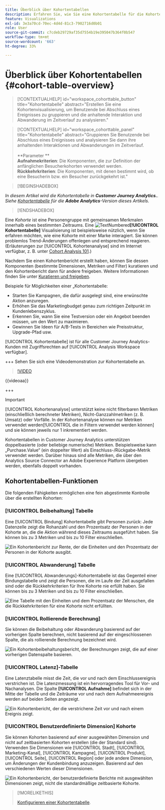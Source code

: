 ```yaml
---
title: Überblick über Kohortentabellen
description: Erfahren Sie, wie Sie eine Kohortentabelle für die Kohortenanalyse in Analysis Workspace verwenden.
feature: Visualizations
exl-id: 3e3a70cd-70ec-4d4d-81c3-7902716d0b01
role: User
source-git-commit: c7cdeb29729af35d7554b19e395047b364f0b547
workflow-type: tm+mt
source-wordcount: '663'
ht-degree: 33%

---
```


# Überblick über Kohortentabellen {#cohort-table-overview}

<!-- markdownlint-disable MD034 -->

>[!CONTEXTUALHELP]
>id="workspace_cohorttable_button"
>title="Kohortentabelle"
>abstract="Erstellen Sie eine Kohortenvisualisierung, um Benutzende bei Abschluss eines Ereignisses zu gruppieren und die anhaltende Interaktion und Abwanderung im Zeitverlauf zu analysieren."

<!-- markdownlint-enable MD034 -->

<!-- markdownlint-disable MD034 -->

>[!CONTEXTUALHELP]
>id="workspace_cohorttable_panel"
>title="Kohortentabelle"
>abstract="Gruppieren Sie Benutzende bei Abschluss eines Ereignisses und analysieren Sie dann ihre anhaltenden Interaktionen und Abwanderungen im Zeitverlauf.<br/><br/>**Parameter **<br/>**Aufnahmekriterien**: Die Komponenten, die zur Definition der anfänglichen Besucherkohorten verwendet werden.<br/>**Rückkehrkriterien**: Die Komponenten, mit denen bestimmt wird, ob eine Besucherin bzw. ein Besucher zurückgekehrt ist."

<!-- markdownlint-enable MD034 -->


>[!BEGINSHADEBOX]

*In diesem Artikel wird die Kohortentabelle in **Customer Journey Analytics.**. Siehe [Kohortentabelle](https://experienceleague.adobe.com/en/docs/analytics/analyze/analysis-workspace/visualizations/cohort-table/cohort-analysis) für die **Adobe Analytics**-Version dieses Artikels.*

>[!ENDSHADEBOX]


Eine *Kohorte* ist eine Personengruppe mit gemeinsamen Merkmalen innerhalb eines bestimmten Zeitraums. Eine ![TextNumbered](/help/assets/icons/TextNumbered.svg)**[!UICONTROL Kohortentabelle]** Visualisierung ist beispielsweise nützlich, wenn Sie erfahren möchten, wie eine Kohorte mit einer Marke interagiert. Sie können problemlos Trend-Änderungen offenlegen und entsprechend reagieren. (Erläuterungen zur [!UICONTROL Kohortenanalyse] sind im Internet verfügbar, z. B. unter [Cohort Analysis 101](https://de.wikipedia.org/wiki/Cohort_analysis).)

Nachdem Sie einen Kohortenbericht erstellt haben, können Sie dessen Komponenten (bestimmte Dimensionen, Metriken und Filter) kuratieren und den Kohortenbericht dann für andere freigeben. Weitere Informationen finden Sie unter [Kuratieren und freigeben](/help/analysis-workspace/curate-share/curate.md).

Beispiele für Möglichkeiten einer „Kohortentabelle:

* Starten Sie Kampagnen, die dafür ausgelegt sind, eine erwünschte Aktion anzuregen.
* Erhöhen Sie das Marketingbudget genau zum richtigen Zeitpunkt im Kundenlebenszyklus.
* Erkennen Sie, wann Sie eine Testversion oder ein Angebot beenden müssen, um den Wert zu maximieren.
* Gewinnen Sie Ideen für A/B-Tests in Bereichen wie Preisstruktur, Upgrade-Pfad usw.

[!UICONTROL Kohortentabelle] ist für alle Customer Journey Analytics-Kunden mit Zugriffsrechten auf [!UICONTROL Analysis Workspace verfügbar].

+++ Sehen Sie sich eine Videodemonstration zur Kohortentabelle an.

>[!VIDEO](https://video.tv.adobe.com/v/23990/?quality=12)

{{videoaa}}

+++

>[!IMPORTANT]
>
>[!UICONTROL Kohortenanalyse] unterstützt keine nicht filterbaren Metriken (einschließlich berechneter Metriken), Nicht-Ganzzahlmetriken (z. B. Umsatz) oder Vorfälle. In der Kohortenanalyse können nur Metriken verwendet werden[!UICONTROL  die in Filtern verwendet werden können] und sie können jeweils nur 1 inkrementiert werden.

Kohortentabellen in Customer Journey Analytics unterstützen doppelbasierte (oder beliebige numerische) Metriken. Beispielsweise kann „Purchase.Value“ (ein doppelter Wert) als Einschluss-/Rückgabe-Metrik verwendet werden. Darüber hinaus sind alle Metriken, die über den Analytics Source Connector an Adobe Experience Platform übergeben werden, ebenfalls doppelt vorhanden.

## Kohortentabellen-Funktionen

Die folgenden Fähigkeiten ermöglichen eine fein abgestimmte Kontrolle über die erstellten Kohorten:

### [!UICONTROL Beibehaltung] Tabelle

Eine [!UICONTROL Bindung] Kohortentabelle gibt Personen zurück: Jede Datenzelle zeigt die Rohanzahl und den Prozentsatz der Personen in der Kohorte an, die die Aktion während dieses Zeitraums ausgeführt haben. Sie können bis zu 3 Metriken und bis zu 10 Filter einschließen.

![Ein Kohortenbericht zur Rente, der die Einheiten und den Prozentsatz der Personen in der Kohorte ausgibt.](assets/retention-report.png)

### [!UICONTROL Abwanderung] Tabelle

Eine [!UICONTROL Abwanderungs]-Kohortentabelle ist das Gegenteil einer Bindungstabelle und zeigt die Personen, die im Laufe der Zeit ausgefallen sind oder die Rückkehrkriterien für Ihre Kohorte nie erfüllt haben. Sie können bis zu 3 Metriken und bis zu 10 Filter einschließen.

![Eine Tabelle mit den Einheiten und dem Prozentsatz der Menschen, die die Rückkehrkriterien für eine Kohorte nicht erfüllten.](assets/churn-report.png)

### [!UICONTROL Rollierende Berechnung]

Sie können die Beibehaltung oder Abwanderung basierend auf der vorherigen Spalte berechnen, nicht basierend auf der eingeschlossenen Spalte, die als rollierende Berechnung bezeichnet wird.

![Ein Kohortenbeibehaltungsbericht, der Berechnungen zeigt, die auf einer vorherigen Datenspalte basieren.](assets/retention-report-rolling.png)

### [!UICONTROL Latenz]-Tabelle

Eine Latenztabelle misst die Zeit, die vor und nach dem Einschlussereignis verstrichen ist. Die Latenzmessung ist ein hervorragendes Tool für Vor- und Nachanalysen. Die Spalte **[!UICONTROL Aufnahme]** befindet sich in der Mitte der Tabelle und die Zeiträume vor und nach dem Aufnahmeereignis werden auf beiden Seiten angezeigt.

![Ein Kohortenbericht, der die verstrichene Zeit vor und nach einem Ereignis zeigt.](assets/retention-report-latency.png)

### [!UICONTROL Benutzerdefinierte Dimension] Kohorte

Sie können Kohorten basierend auf einer ausgewählten Dimension und nicht auf zeitbasierten Kohorten erstellen (die der Standard sind). Verwenden Sie Dimensionen wie [!UICONTROL Stadt], [!UICONTROL Marketing-Kanal], [!UICONTROL Kampagne], [!UICONTROL Produkt], [!UICONTROL Seite], [!UICONTROL Region] oder jede andere Dimension, um Änderungen der Kundenbindung anzuzeigen. Basierend auf den verschiedenen Werten dieser Dimensionen.

![Ein Kohortenbericht, der benutzerdefinierte Berichte mit ausgewählten Dimensionen zeigt, nicht die standardmäßige zeitbasierte Kohorte.](assets/retention-dimensions.png)

>[!MORELIKETHIS]
>
>[Konfigurieren einer Kohortentabelle](/help/analysis-workspace/visualizations/cohort-table/t-cohort.md).
>


